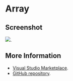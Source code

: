 # Array



## Screenshot
![](https://raw.githubusercontent.com/gerane/VSCodeThemes/master/gerane.Theme-Array/screenshot.PNG).


## More Information
* [Visual Studio Marketplace](https://marketplace.visualstudio.com/items/gerane.Theme-Array).
* [GitHub repository](https://github.com/gerane/VSCodeThemes).
